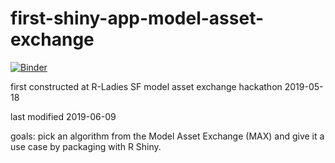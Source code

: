 
# first-shiny-app-model-asset-exchange

[![Binder](https://mybinder.org/badge_logo.svg)](https://mybinder.org/v2/gh/leecourt98/first-shiny-app-model-asset-exchange/master)

first constructed at R-Ladies SF model asset exchange hackathon 
2019-05-18

last modified
2019-06-09

goals: pick an algorithm from the Model Asset Exchange (MAX) and give it a use case by packaging with R Shiny.
